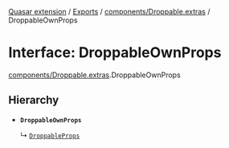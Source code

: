 [Quasar extension](../index.md) / [Exports](../modules.md) / [components/Droppable.extras](../modules/components_Droppable_extras.md) / DroppableOwnProps

# Interface: DroppableOwnProps

[components/Droppable.extras](../modules/components_Droppable_extras.md).DroppableOwnProps

## Hierarchy

- **`DroppableOwnProps`**

  ↳ [`DroppableProps`](components_Droppable_extras.DroppableProps.md)
